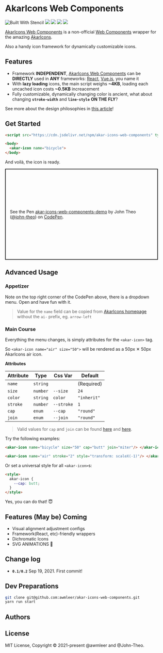 # AkarIcons Web Components

![Built With Stencil](https://img.shields.io/badge/-Built%20With%20Stencil-16161d.svg?logo=data%3Aimage%2Fsvg%2Bxml%3Bbase64%2CPD94bWwgdmVyc2lvbj0iMS4wIiBlbmNvZGluZz0idXRmLTgiPz4KPCEtLSBHZW5lcmF0b3I6IEFkb2JlIElsbHVzdHJhdG9yIDE5LjIuMSwgU1ZHIEV4cG9ydCBQbHVnLUluIC4gU1ZHIFZlcnNpb246IDYuMDAgQnVpbGQgMCkgIC0tPgo8c3ZnIHZlcnNpb249IjEuMSIgaWQ9IkxheWVyXzEiIHhtbG5zPSJodHRwOi8vd3d3LnczLm9yZy8yMDAwL3N2ZyIgeG1sbnM6eGxpbms9Imh0dHA6Ly93d3cudzMub3JnLzE5OTkveGxpbmsiIHg9IjBweCIgeT0iMHB4IgoJIHZpZXdCb3g9IjAgMCA1MTIgNTEyIiBzdHlsZT0iZW5hYmxlLWJhY2tncm91bmQ6bmV3IDAgMCA1MTIgNTEyOyIgeG1sOnNwYWNlPSJwcmVzZXJ2ZSI%2BCjxzdHlsZSB0eXBlPSJ0ZXh0L2NzcyI%2BCgkuc3Qwe2ZpbGw6I0ZGRkZGRjt9Cjwvc3R5bGU%2BCjxwYXRoIGNsYXNzPSJzdDAiIGQ9Ik00MjQuNywzNzMuOWMwLDM3LjYtNTUuMSw2OC42LTkyLjcsNjguNkgxODAuNGMtMzcuOSwwLTkyLjctMzAuNy05Mi43LTY4LjZ2LTMuNmgzMzYuOVYzNzMuOXoiLz4KPHBhdGggY2xhc3M9InN0MCIgZD0iTTQyNC43LDI5Mi4xSDE4MC40Yy0zNy42LDAtOTIuNy0zMS05Mi43LTY4LjZ2LTMuNkgzMzJjMzcuNiwwLDkyLjcsMzEsOTIuNyw2OC42VjI5Mi4xeiIvPgo8cGF0aCBjbGFzcz0ic3QwIiBkPSJNNDI0LjcsMTQxLjdIODcuN3YtMy42YzAtMzcuNiw1NC44LTY4LjYsOTIuNy02OC42SDMzMmMzNy45LDAsOTIuNywzMC43LDkyLjcsNjguNlYxNDEuN3oiLz4KPC9zdmc%2BCg%3D%3D&colorA=16161d&style=flat-square) ![](https://img.shields.io/badge/build-passing-success) [![](https://img.shields.io/npm/dm/akar-icons-web-components.svg)](https://www.npmjs.com/package/akar-icons-web-components) ![](http://img.shields.io/badge/license-MIT-lightgrey) [![](https://data.jsdelivr.com/v1/package/npm/akar-icons-web-components/badge)](https://www.jsdelivr.com/package/npm/akar-icons-web-components)


[AkarIcons Web Components](https://github.com/awmleer/akar-icons-web-components) is a non-official [Web Components](https://developer.mozilla.org/en-US/docs/Web/Web_Components) wrapper for the amazing [AkarIcons](https://akaricons.com/).

Also a handy icon framework for dynamically customizable icons.

## Features

- Framework **INDEPENDENT**, [AkarIcons Web Components](https://github.com/awmleer/akar-icons-web-components) can be **DIRECTLY** used in **ANY** frameworks: [React](https://reactjs.org/), [Vue.js](https://vuejs.org/), you name it
- With **lazy loading** icons, the main script weighs **~4KB**, loading each uncached icon costs **~0.5KB** increacement
- Fully customizable, dynamically changing color is ancient, what about changing **`stroke-width`** and **`line-style`** **ON THE FLY**?

See more about the design philosophies in [this article](https://todo.dev)!

## Get Started

```html
<script src="https://cdn.jsdelivr.net/npm/akar-icons-web-components" type="module"></script>

<body>
  <akar-icon name="bicycle">
</body>
```

And voilà, the icon is ready.

<p class="codepen" data-height="300" data-default-tab="html,result" data-slug-hash="LYLddpd" data-editable="true" data-user="john-theo" style="height: 300px; box-sizing: border-box; display: flex; align-items: center; justify-content: center; border: 2px solid; margin: 1em 0; padding: 1em;">
  <span>See the Pen <a href="https://codepen.io/john-theo/pen/LYLddpd">
  akar-icons-web-components-demo</a> by John Theo (<a href="https://codepen.io/john-theo">@john-theo</a>)
  on <a href="https://codepen.io">CodePen</a>.</span>
</p>
<script async src="https://cpwebassets.codepen.io/assets/embed/ei.js"></script>

## Advanced Usage

### Appetizer

Note on the top right corner of the CodePen above, there is a dropdown menu. Open and have fun with it.

> Value for the `name` field can be copied from [AkarIcons homepage](https://akaricons.com/) without the `ai-` prefix, eg. `arrow-left`

### Main Course

Everything the menu changes, is simply attributes for the `<akar-icon>` tag.

So `<akar-icon name="air" size="50">` will be rendered as a 50px ✕ 50px AkarIcons air icon.

**Attributes**

| Attribute | Type     | Css Var    | Default     |
| --------- | -------- | ---------- | ----------- |
| `name`    | `string` |            | (Required)  |
| `size`    | `number` | `--size`   | `24`        |
| `color`   | `string` | `color`    | `"inherit"` |
| `stroke`  | `number` | `--stroke` | `1`         |
| `cap`     | `enum`   | `--cap`    | `"round"`   |
| `join`    | `enum`   | `--join`   | `"round"`   |

> Valid values for `cap` and `join` can be found [here](https://developer.mozilla.org/en-US/docs/Web/SVG/Attribute/stroke-linecap) and [here](https://developer.mozilla.org/en-US/docs/Web/SVG/Attribute/stroke-linejoin).

Try the following examples:

```html
<akar-icon name="bicycle" size="50" cap="butt" join="miter"/> </akar-icon>
```

```html
<akar-icon name="air" stroke="2" style="transform: scaleX(-1)"/> </akar-icon>
```

Or set a universal style for all `<akar-icon>`s:

```html
<style>
  akar-icon {
    --cap: butt;
  }
</style>
```

Yes, you can do that! 😇

## Features (May be) Coming

- Visual alignment adjustment configs
- Framework(React, etc)-friendly wrappers
- Dichromatic Icons
- SVG ANIMATIONS 🤟


## Change log

- **`0.1/0.2`** Sep 19, 2021. First commit!

## Dev Preparations

```bash
git clone git@github.com:awmleer/akar-icons-web-components.git
yarn run start
```

## Authors

<div class="github-card" data-github="awmleer" data-width="400" data-height="" data-theme="default"></div>
<script src="//cdn.jsdelivr.net/github-cards/latest/widget.js"></script>

<div class="github-card" data-github="John-Theo" data-width="400" data-height="" data-theme="default"></div>
<script src="//cdn.jsdelivr.net/github-cards/latest/widget.js"></script>

## License
MIT License, Copyright © 2021-present @awmleer and @John-Theo.